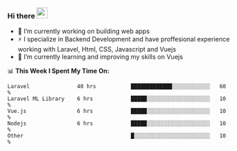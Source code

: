 ### Hi there <img src="https://media.giphy.com/media/hvRJCLFzcasrR4ia7z/giphy.gif" width="25px">


- 🔭 I’m currently working on building web apps
- ⚡ I specialize in Backend Development and have proffesional experience working with Laravel, Html, CSS, Javascript and Vuejs
- 🌱 I’m currently learning and improving my skills on Vuejs



📊 **This Week I Spent My Time On:**
<!--START_SECTION:waka-->
```text
Laravel               40 hrs           █████████████░░░░░░░░░░░░   60 % 
Laravel ML Library    6 hrs            █████░░░░░░░░░░░░░░░░░░░░   10 % 
Vue.js                6 hrs            █████░░░░░░░░░░░░░░░░░░░░   10 % 
Nodejs                6 hrs            █████░░░░░░░░░░░░░░░░░░░░   10 % 
Other                                  █░░░░░░░░░░░░░░░░░░░░░░░░   10 % 
```
<!--END_SECTION:waka-->
